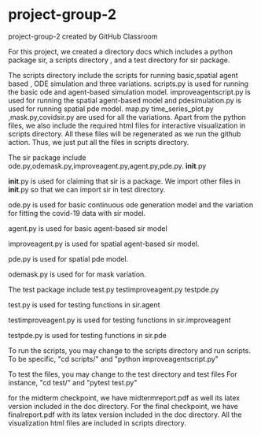 # project-group-2
project-group-2 created by GitHub Classroom

For this project, we created a directory docs which includes a python package sir, a scripts directory , and a test directory for sir package.

The scripts directory include the scripts for running basic,spatial agent based , ODE simulation and three variations.
scripts.py is used for running the basic ode and agent-based simulation model.
improveagentscript.py is used for running the spatial agent-based model and pdesimulation.py is used for running spatial pde model.
map.py time_series_plot.py ,mask.py,covidsir.py are used for all the variations.
Apart from the python files, we also include the required html files for interactive visualization in scripts directory. All these files will be regenerated as we run the github action. Thus, we just put all the files in scripts directory.

The sir package include ode.py,odemask.py,improveagent.py,agent.py,pde.py. __init__.py

__init__.py is used for claiming that sir is a package. We import other files in __init__.py so that we can import sir in test directory.

ode.py is used for basic continuous ode generation model and the variation for fitting the covid-19 data with sir model.

agent.py is used for basic agent-based sir model

improveagent.py is used for spatial agent-based sir model.

pde.py is used for spatial pde model.

odemask.py is used for for mask variation.


The test package include test.py testimproveagent.py testpde.py

test.py is used for testing functions in sir.agent

testimproveagent.py is used for testing functions in sir.improveagent

testpde.py is used for testing functions in sir.pde


To run the scripts,
you may change to the scripts directory and run scripts.
To be specific, "cd scripts/" and "python improveagentscript.py"

To test the files,
you may change to the test directory and test files
For instance, "cd test/" and "pytest test.py"

for the midterm checkpoint, we have midtermreport.pdf as well its latex version included in the doc directory.
For the final checkpoint, we have finalreport.pdf with its latex version included in the doc directory.
All the visualization html files are included in scripts directory.
